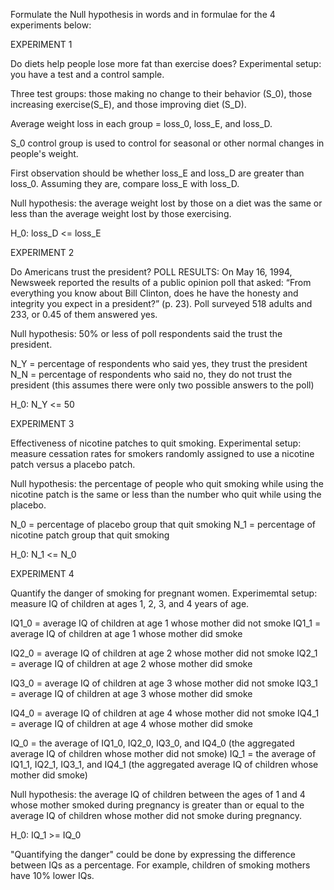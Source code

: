 Formulate the Null hypothesis in words and in formulae for the 4 experiments below:

EXPERIMENT 1

Do diets help people lose more fat than exercise does?
Experimental setup: you have a test and a control sample.

Three test groups: those making no change to their behavior (S_0), those increasing exercise(S_E), and those improving diet (S_D).

Average weight loss in each group = loss_0, loss_E, and loss_D.

S_0 control group is used to control for seasonal or other normal changes in people's weight.

First observation should be whether loss_E and loss_D are greater than loss_0. Assuming they are, compare loss_E with loss_D.

Null hypothesis: the average weight lost by those on a diet was the same or less than the average weight lost by those exercising.

H_0: loss_D <= loss_E

EXPERIMENT 2

Do Americans trust the president?
POLL RESULTS: On May 16, 1994, Newsweek reported the results of a public opinion poll that asked: “From everything you know about Bill Clinton, does he have the honesty and integrity you expect in a president?” (p. 23). Poll surveyed 518 adults and 233, or 0.45 of them answered yes.

Null hypothesis: 50% or less of poll respondents said the trust the president.

N_Y = percentage of respondents who said yes, they trust the president
N_N = percentage of respondents who said no, they do not trust the president
(this assumes there were only two possible answers to the poll)

H_0: N_Y <= 50

EXPERIMENT 3

Effectiveness of nicotine patches to quit smoking.
Experimental setup: measure cessation rates for smokers randomly assigned to use a nicotine patch versus a placebo patch.

Null hypothesis: the percentage of people who quit smoking while using the nicotine patch is the same or less than the number who quit while using the placebo.

N_0 = percentage of placebo group that quit smoking
N_1 = percentage of nicotine patch group that quit smoking

H_0: N_1 <= N_0

EXPERIMENT 4

Quantify the danger of smoking for pregnant women.
Experimemtal setup: measure IQ of children at ages 1, 2, 3, and 4 years of age.

IQ1_0 = average IQ of children at age 1 whose mother did not smoke
IQ1_1 = average IQ of children at age 1 whose mother did  smoke

IQ2_0 = average IQ of children at age 2 whose mother did not smoke
IQ2_1 = average IQ of children at age 2 whose mother did  smoke

IQ3_0 = average IQ of children at age 3 whose mother did not smoke
IQ3_1 = average IQ of children at age 3 whose mother did  smoke

IQ4_0 = average IQ of children at age 4 whose mother did not smoke
IQ4_1 = average IQ of children at age 4 whose mother did  smoke

IQ_0 = the average of IQ1_0, IQ2_0, IQ3_0, and IQ4_0 (the aggregated average IQ of children whose mother did not smoke)
IQ_1 = the average of IQ1_1, IQ2_1, IQ3_1, and IQ4_1 (the aggregated average IQ of children whose mother did  smoke)

Null hypothesis: the average IQ of children between the ages of 1 and 4 whose mother smoked during pregnancy is greater than or equal to the average IQ of children whose mother did not smoke during pregnancy.

H_0: IQ_1 >= IQ_0

"Quantifying the danger" could be done by expressing the difference between IQs as a percentage. For example, children of smoking mothers have 10% lower IQs.
